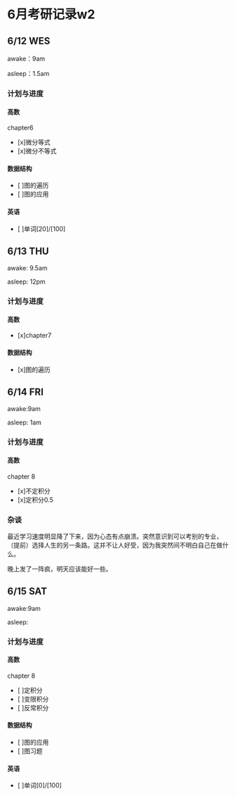 # 6月考研记录w2


## 6/12 WES
awake：9am

asleep：1.5am

### 计划与进度

#### 高数
chapter6
- [x]微分等式
- [x]微分不等式
#### 数据结构
- [ ]图的遍历
- [ ]图的应用
#### 英语
- [ ]单词[20]/[100]

## 6/13 THU
awake: 9.5am

asleep: 12pm

### 计划与进度

#### 高数
- [x]chapter7
#### 数据结构
- [x]图的遍历

## 6/14 FRI
awake:9am

asleep: 1am

### 计划与进度

#### 高数
chapter 8
- [x]不定积分
- [x]定积分0.5
 
### 杂谈
最近学习速度明显降了下来，因为心态有点崩溃。突然意识到可以考别的专业，（提前）选择人生的另一条路。这并不让人好受，因为我突然间不明白自己在做什么。

晚上发了一阵疯，明天应该能好一些。

## 6/15 SAT
awake:9am

asleep:

### 计划与进度

#### 高数
chapter 8
- [ ]定积分
- [ ]变限积分
- [ ]反常积分

#### 数据结构
- [ ]图的应用
- [ ]图习题

#### 英语
- [ ]单词[0]/[100]

